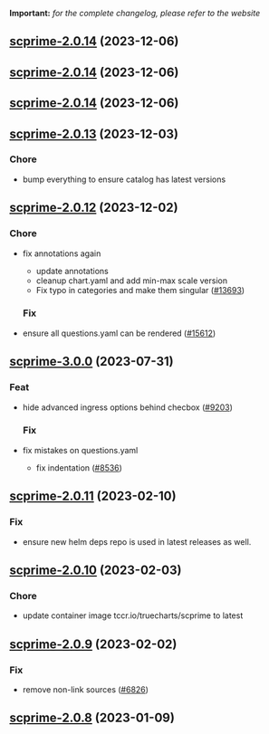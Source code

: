 **Important:**
*for the complete changelog, please refer to the website*





## [scprime-2.0.14](https://github.com/truecharts/charts/compare/scprime-2.0.13...scprime-2.0.14) (2023-12-06)




## [scprime-2.0.14](https://github.com/truecharts/charts/compare/scprime-2.0.13...scprime-2.0.14) (2023-12-06)




## [scprime-2.0.14](https://github.com/truecharts/charts/compare/scprime-2.0.13...scprime-2.0.14) (2023-12-06)




## [scprime-2.0.13](https://github.com/truecharts/charts/compare/scprime-2.0.12...scprime-2.0.13) (2023-12-03)

### Chore

- bump everything to ensure catalog has latest versions
  
  


## [scprime-2.0.12](https://github.com/truecharts/charts/compare/scprime-3.0.0...scprime-2.0.12) (2023-12-02)

### Chore

- fix annotations again
  - update annotations
  - cleanup chart.yaml and add min-max scale version
  - Fix typo in categories and make them singular ([#13693](https://github.com/truecharts/charts/issues/13693))
  
  ### Fix

- ensure all questions.yaml can be rendered ([#15612](https://github.com/truecharts/charts/issues/15612))
  
  











## [scprime-3.0.0](https://github.com/truecharts/charts/compare/scprime-2.0.11...scprime-3.0.0) (2023-07-31)

### Feat

- hide advanced ingress options behind checbox ([#9203](https://github.com/truecharts/charts/issues/9203))
  
  ### Fix

- fix mistakes on questions.yaml
  - fix indentation ([#8536](https://github.com/truecharts/charts/issues/8536))
  
  


## [scprime-2.0.11](https://github.com/truecharts/charts/compare/scprime-2.0.10...scprime-2.0.11) (2023-02-10)

### Fix

- ensure new helm deps repo is used in latest releases as well.
  
  


## [scprime-2.0.10](https://github.com/truecharts/charts/compare/scprime-2.0.9...scprime-2.0.10) (2023-02-03)

### Chore

- update container image tccr.io/truecharts/scprime to latest
  
  


## [scprime-2.0.9](https://github.com/truecharts/charts/compare/scprime-2.0.8...scprime-2.0.9) (2023-02-02)

### Fix

- remove non-link sources ([#6826](https://github.com/truecharts/charts/issues/6826))
  
  


## [scprime-2.0.8](https://github.com/truecharts/charts/compare/scprime-2.0.7...scprime-2.0.8) (2023-01-09)

